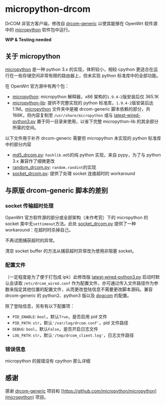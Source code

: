 # micropython-drcom

DrCOM 非官方客户端，修改自 [drcom-generic](https://github.com/drcoms/drcom-generic) 以使其能够在 OpenWrt 软件源中的 [micropython](https://github.com/micropython/micropython) 软件包中运行。

**WIP & Testing needed**

## 关于 micropython

[micropython](https://github.com/micropython/micropython) 是一种 python 3.x 的实现，体积较小，相较 cpython 更适合在运行在一些存储空间非常有限的路由器上，但未实现 python 标准库中的全部功能。

在 OpenWrt 官方源中有两个包：

- [micropython](https://openwrt.org/packages/pkgdata/micropython): micropython 解释器，x86 架构的`1.9.4-2`版安装后仅 365.1K
- [micropython-lib](https://openwrt.org/packages/pkgdata/micropython-lib): 提供不完整实现的 python 标准库，`1.9.4-2`版安装后达 1.1M。[micropython](micropython) 文件夹中是被 drcom-generic 脚本依赖的部分，共 168K，将内容复制至 `/usr/share/micropython` 或与 [latest-wired-python3.py](latest-wired-python3.py) 置于同一目录来使用，以省下完整 micropython-lib 的其余部分所需的空间。

以下文件用于补齐 drcom-generic 需要但 micropython 未实现的 python 标准库中的部分内容

- [md5\_drcom.py](md5_drcom.py): `hashlib.md5`的纯 python 实现，来自 pypy，为了与 python 3.x 兼容作了细微更改
- [random\_drcom.py](random_drcom.py): `random.randint`的实现
- [socket\_drcom.py](socket_drcom,py): 提供了处理 socket 连接超时的 workaround

## 与原版 drcom-generic 脚本的差别

### socket 传输超时处理

OpenWrt 官方软件源的部分或全部架构（未作考究）下的 micropython 的 socket 类中无`settimeout`方法。此处 [socket\_drcom.py](socket_drcom.py) 提供了一种 workaround：在超时时杀掉自己。

不再试图捕获超时的异常。

清空 socket buffer 的方法从捕获超时异常改为使用非阻塞 socket。

### 配置文件

（一定程度是为了便于打包成 ipk）此修改版 [latest-wired-python3.py](latest-wired-python3.py) 启动时默认会读取 `/etc/drcom_wired.conf` 作为配置文件，亦可通过传入文件路径作为参数来指定其他位置的配置文件，从而更改登陆信息不需要更改脚本源码。兼容 drcom-generic 的 python2、python3 版以及 [dogcom](https://github.com/mchome/dogcom) 的配置。

除了登陆信息，另有有以下配置项：

- `PID_ENABLE`: `bool`，默认`True`，是否启用 pid 文件
- `PID_PATH`: `str`，默认`'/var/log/drcom.conf'`，pid 文件路径
- `DEBUG`: `bool`，默认`False`，是否开启日志文件
- `LOG_PATH`: `str`，默认`'/tmp/drcom_client.log'`，日志文件路径

### 错误信息

micropython 的报错没有 cpython 那么详细

## 感谢

感谢 [drcom-generic](https://github.com/micropython/micropython) 项目和 [https://github.com/micropython/micropython](micropython) 项目。
